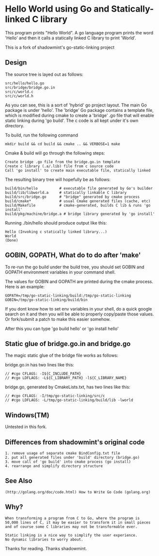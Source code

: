 # Hello World using Go and Statically-linked C library

This program prints "Hello World". A go language program prints the word 
'Hello' and then it calls a statically linked C library to print 
'World'.

This is a fork of shadowmint's go-static-linking project

## Design

The source tree is layed out as follows:

    src/hello/hello.go
    src/bridge/bridge.go.in
    src/c/world.c
    src/c/world.h

As you can see, this is a sort of 'hybrid' go project layout. The main 
Go package is under 'hello'. The 'bridge' Go package contains a template 
file, which is modified during cmake to create a 'bridge' .go file that 
will enable static linking during 'go build'. The c code is all kept 
under it's own directory.

To build, run the following command
   
    mkdir build && cd build && cmake .. && VERBOSE=1 make

Cmake & build will go through the following steps:

    Create bridge .go file from the bridge.go.in template
    Create c library (.a/.lib) file from c source code
    Call 'go install' to create main executable file, statically linked

The resulting binary tree will hopefully be as follows:

    build/bin/hello          # executable file generated by Go's builder
    build/lib/libworld.a     # statically linkable C library
    build/src/bridge.go      # "bridge" generated by cmake process
    build/cmake*             # usual Cmake generated files (cache, etc)
    build/Makefile           # cmake-generated, builds C lib & runs 'go install'
    build/pkg/machine/bridge.a # bridge library generated by 'go install'

Running ./bin/hello should produce output like this:

    Hello (Invoking c statically linked library...)
    World
    (Done)

## GOBIN, GOPATH, What do to do after 'make'

To re-run the go build under the build tree, you should set GOBIN and GOPATH
environment variables in your command shell. 

The values for GOBIN and GOPATH are printed during the cmake process. Here
is an example:

    GOPATH=/tmp/go-static-linking/build:/tmp/go-static-linking
    GOBIN=/tmp/go-static-linking/build/bin

If you dont know how to set env variables in your shell, do a quick google
search on it and then you will be able to properly copy/paste those values.
Or fork/submit a patch to make this easier somehow.

After this you can type 'go build hello' or 'go install hello'

## Static glue of bridge.go.in and bridge.go

The magic static glue of the bridge file works as follows:

bridge.go.in has two lines like this:

    // #cgo CFLAGS: -I${C_INCLUDE_PATH}
    // #cgo LDFLAGS: -L${C_LIBRARY_PATH} -l${C_LIBRARY_NAME}

bridge.go, generated by CmakeLists.txt, has two lines like this:

    // #cgo CFLAGS: -I/tmp/go-static-linking/src/c
    // #cgo LDFLAGS: -L/tmp/go-static-linking/build/lib -lworld

## Windows(TM)

Untested in this fork.

## Differences from shadowmint's original code

    1. remove usage of separate cmake BindConfig.txt file
    2. put all generated files under 'build' directory (bridge.go)
    3. move call of 'go build' into cmake process (go install)
    4. rearrange and simplify directory structure

## See Also

    (http://golang.org/doc/code.html) How to Write Go Code (golang.org)

## Why?

    When transforming a program from C to Go, where the program is
    50,000 lines of C, it may be easier to transform it in small pieces
    and of course some C libraries may not be transformable ever. 

    Static linking is a nice way to simplify the user experience. 
    No dynamic libraries to worry about.

Thanks for reading. Thanks shadowmint.

